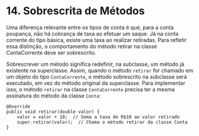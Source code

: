 # 14. Sobrescrita de Métodos

Uma diferença relevante entre os tipos de conta é que, para a conta poupança, não há cobrança de taxa ao efetuar um saque. Já na conta corrente do tipo básica, existe uma taxa ao realizar retiradas. Para refletir essa distinção, o comportamento do método retirar na classe ContaCorrente deve ser sobrescrito.

Sobrescrever um método significa redefinir, na subclasse, um método já existente na superclasse. Assim, quando o método `retirar` for chamado em um objeto do tipo `ContaCorrente`, o método sobrescrito na subclasse será executado, em vez do método original da superclasse. Para implementar isso, o método `retirar` na classe `ContaCorrente` precisa ter a mesma assinatura do método da classe `Conta`:

```
@Override
public void retirar(double valor) {
    valor = valor + 10;  // Soma a taxa de R$10 ao valor retirado
    super.retirar(valor);  // Chama o método retirar da classe Conta
}
``` 